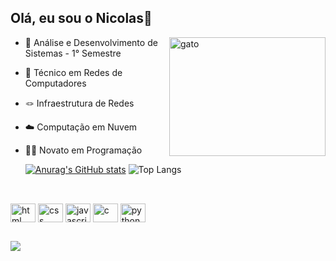 ## Olá, eu sou o Nicolas👋

<img align="right" alt="gato" height="190" width="250" src="https://media0.giphy.com/media/v1.Y2lkPTc5MGI3NjExZmQzZXdzOGx0d3ZzZnQ4cTJlMWIzazZqZHYxeGZneDZvbzBzeGJrMiZlcD12MV9pbnRlcm5hbF9naWZfYnlfaWQmY3Q9Zw/maNB0qAiRVAty/giphy.gif">

- 🏫 Análise e Desenvolvimento de Sistemas - 1° Semestre
- 🛜 Técnico em Redes de Computadores
- 🪢 Infraestrutura de Redes
- ☁️ Computação em Nuvem
- 👨‍💻 Novato em Programação


  [![Anurag's GitHub stats](https://github-readme-stats.vercel.app/api?username=nicolasbelisario&show_icons=true&theme=dark)](https://github.com/nicolasbelisario/github-readme-stats)
  ![Top Langs](https://github-readme-stats.vercel.app/api/top-langs/?username=nicolasbelisario&theme=dark)

##

<div style="display: inline_block"><br>
  <img align="center" alt="html" height="30" width="40" src="https://cdn.jsdelivr.net/gh/devicons/devicon@latest/icons/html5/html5-plain.svg">
  <img align="center" alt="css" height="30" width="40" src="https://cdn.jsdelivr.net/gh/devicons/devicon@latest/icons/css3/css3-plain.svg">
  <img align="center" alt="javascript" height="30" width="40" src="https://cdn.jsdelivr.net/gh/devicons/devicon@latest/icons/javascript/javascript-plain.svg">
  <img align="center" alt="c" height="30" width="40" src="https://cdn.jsdelivr.net/gh/devicons/devicon@latest/icons/c/c-plain.svg">
  <img align="center" alt="python" height="30" width="40" src="https://cdn.jsdelivr.net/gh/devicons/devicon@latest/icons/python/python-plain.svg">
  

</div>

##

<div>
  <a href="https://br.linkedin.com/in/nicolas-belis%C3%A1rio-alves-b988112b2" target="_blank"><img src="https://img.shields.io/badge/-LinkedIn-%230077B5?style=for-the-badge&logo=linkedin&logoColor=white" target="_blank"></a>
  
</div>
